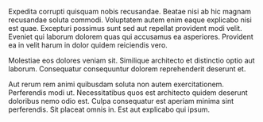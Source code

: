 Expedita corrupti quisquam nobis recusandae. Beatae nisi ab hic magnam recusandae soluta commodi. Voluptatem autem enim eaque explicabo nisi est quae. Excepturi possimus sunt sed aut repellat provident modi velit. Eveniet qui laborum dolorem quas qui accusamus ea asperiores. Provident ea in velit harum in dolor quidem reiciendis vero.
 Molestiae eos dolores veniam sit. Similique architecto et distinctio optio aut laborum. Consequatur consequuntur dolorem reprehenderit deserunt et.
 Aut rerum rem animi quibusdam soluta non autem exercitationem. Perferendis modi ut. Necessitatibus quos est architecto quidem deserunt doloribus nemo odio est. Culpa consequatur est aperiam minima sint perferendis. Sit placeat omnis in. Est aut explicabo qui ipsum.
